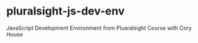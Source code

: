 # pluralsight-js-dev-env
JavaScript Development Environment from Pluaralsight Course with Cory House
